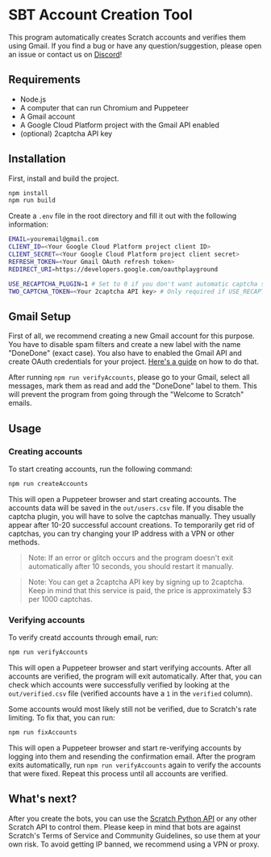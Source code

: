 # SBT Account Creation Tool

This program automatically creates Scratch accounts and verifies them using Gmail. If you find a bug or have any question/suggestion, please open an issue or contact us on [Discord](https://discord.gg/PnqRjCVm8z)!

## Requirements

- Node.js
- A computer that can run Chromium and Puppeteer
- A Gmail account
- A Google Cloud Platform project with the Gmail API enabled
- (optional) 2captcha API key


## Installation

First, install and build the project.
```bash
npm install
npm run build
```

Create a `.env` file in the root directory and fill it out with the following information:
```sh
EMAIL=youremail@gmail.com
CLIENT_ID=<Your Google Cloud Platform project client ID>
CLIENT_SECRET=<Your Google Cloud Platform project client secret>
REFRESH_TOKEN=<Your Gmail OAuth refresh token>
REDIRECT_URI=https://developers.google.com/oauthplayground

USE_RECAPTCHA_PLUGIN=1 # Set to 0 if you don't want automatic captcha solver
TWO_CAPTCHA_TOKEN=<Your 2captcha API key> # Only required if USE_RECAPTCHA_PLUGIN is set to 1
```


## Gmail Setup

First of all, we recommend creating a new Gmail account for this purpose. You have to disable spam filters and create a new label with the name "DoneDone" (exact case). You also have to enabled the Gmail API and create OAuth credentials for your project. [Here's a guide](https://stateful.com/blog/gmail-api-node-tutorial) on how to do that. 

After running `npm run verifyAccounts`, please go to your Gmail, select all messages, mark them as read and add the "DoneDone" label to them. This will prevent the program from going through the "Welcome to Scratch" emails.


## Usage

### Creating accounts

To start creating accounts, run the following command:

```bash
npm run createAccounts
```

This will open a Puppeteer browser and start creating accounts. The accounts data will be saved in the `out/users.csv` file. If you disable the captcha plugin, you will have to solve the captchas manually. They usually appear after 10-20 successful account creations. To temporarily get rid of captchas, you can try changing your IP address with a VPN or other methods.

> Note: If an error or glitch occurs and the program doesn't exit automatically after 10 seconds, you should restart it manually.

> Note: You can get a 2captcha API key by signing up to 2captcha. Keep in mind that this service is paid, the price is approximately $3 per 1000 captchas.

### Verifying accounts

To verify creatd accounts through email, run:

```bash
npm run verifyAccounts
```

This will open a Puppeteer browser and start verifying accounts. After all accounts are verified, the program will exit automatically. After that, you can check which accounts were successfully verified by looking at the `out/verified.csv` file (verified accounts have a `1` in the `verified` column).

Some accounts would most likely still not be verified, due to Scratch's rate limiting. To fix that, you can run:

```bash
npm run fixAccounts
```

This will open a Puppeteer browser and start re-verifying accounts by logging into them and resending the confirmation email. After the program exits automatically, run `npm run verifyAccounts` again to verify the accounts that were fixed. Repeat this process until all accounts are verified.


## What's next?

After you create the bots, you can use the [Scratch Python API](https://cubeythecube.github.io/scratchclient/) or any other Scratch API to control them. Please keep in mind that bots are against Scratch's Terms of Service and Community Guidelines, so use them at your own risk. To avoid getting IP banned, we recommend using a VPN or proxy.